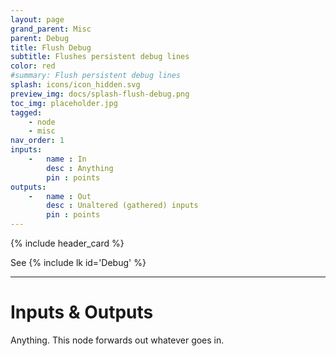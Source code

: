 ```yaml
---
layout: page
grand_parent: Misc
parent: Debug
title: Flush Debug
subtitle: Flushes persistent debug lines
color: red
#summary: Flush persistent debug lines
splash: icons/icon_hidden.svg
preview_img: docs/splash-flush-debug.png
toc_img: placeholder.jpg
tagged: 
    - node
    - misc
nav_order: 1
inputs:
    -   name : In
        desc : Anything
        pin : points
outputs:
    -   name : Out
        desc : Unaltered (gathered) inputs
        pin : points
---
```


{% include header_card %}

See {% include lk id='Debug' %}

---
# Inputs & Outputs
Anything. This node forwards out whatever goes in.
